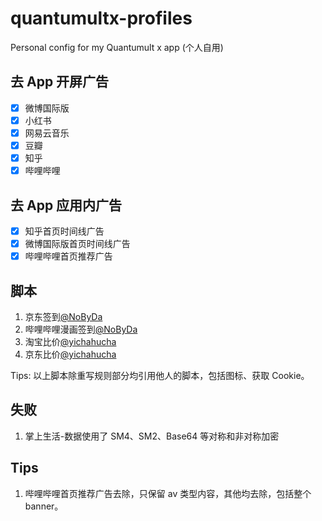 # quantumultx-profiles

Personal config for my Quantumult x app
(个人自用)

## 去 App 开屏广告

- [x] 微博国际版
- [x] 小红书
- [x] 网易云音乐
- [x] 豆瓣
- [x] 知乎
- [x] 哔哩哔哩

## 去 App 应用内广告

- [x] 知乎首页时间线广告
- [x] 微博国际版首页时间线广告
- [x] 哔哩哔哩首页推荐广告

## 脚本

1. 京东签到[@NoByDa](https://github.com/NobyDa/Script/tree/master/JD-DailyBonus)
2. 哔哩哔哩漫画签到[@NoByDa](https://github.com/NobyDa/Script/tree/master/Bilibili-DailyBonus)
3. 淘宝比价[@yichahucha](https://github.com/yichahucha/surge/tree/master)
4. 京东比价[@yichahucha](https://github.com/yichahucha/surge/tree/master)

Tips: 以上脚本除重写规则部分均引用他人的脚本，包括图标、获取 Cookie。

## 失败

1. 掌上生活-数据使用了 SM4、SM2、Base64 等对称和非对称加密

## Tips

1. 哔哩哔哩首页推荐广告去除，只保留 av 类型内容，其他均去除，包括整个 banner。
